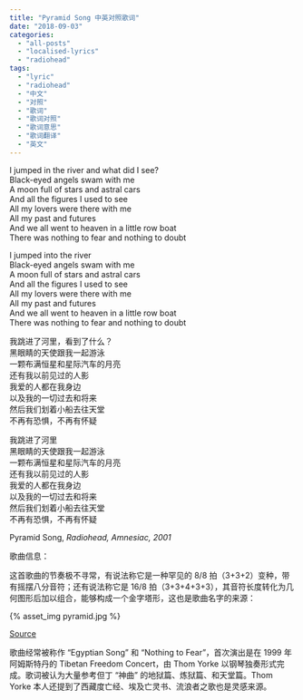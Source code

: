 ```yaml
---
title: "Pyramid Song 中英对照歌词"
date: "2018-09-03"
categories: 
  - "all-posts"
  - "localised-lyrics"
  - "radiohead"
tags: 
  - "lyric"
  - "radiohead"
  - "中文"
  - "对照"
  - "歌词"
  - "歌词对照"
  - "歌词意思"
  - "歌词翻译"
  - "英文"
---
```


I jumped in the river and what did I see?  
Black-eyed angels swam with me  
A moon full of stars and astral cars  
And all the figures I used to see  
All my lovers were there with me  
All my past and futures  
And we all went to heaven in a little row boat  
There was nothing to fear and nothing to doubt

I jumped into the river  
Black-eyed angels swam with me  
A moon full of stars and astral cars  
And all the figures I used to see  
All my lovers were there with me  
All my past and futures  
And we all went to heaven in a little row boat  
There was nothing to fear and nothing to doubt  

我跳进了河里，看到了什么？  
黑眼睛的天使跟我一起游泳  
一颗布满恒星和星际汽车的月亮  
还有我以前见过的人影  
我爱的人都在我身边  
以及我的一切过去和将来  
然后我们划着小船去往天堂  
不再有恐惧，不再有怀疑

我跳进了河里  
黑眼睛的天使跟我一起游泳  
一颗布满恒星和星际汽车的月亮  
还有我以前见过的人影  
我爱的人都在我身边  
以及我的一切过去和将来  
然后我们划着小船去往天堂  
不再有恐惧，不再有怀疑  

Pyramid Song, *Radiohead, Amnesiac, 2001*

歌曲信息：

这首歌曲的节奏极不寻常，有说法称它是一种罕见的 8/8 拍（3+3+2）变种，带有摇摆八分音符；还有说法称它是 16/8 拍（3+3+4+3+3），其音符长度转化为几何图形后加以组合，能够构成一个金字塔形，这也是歌曲名字的来源：

{% asset_img pyramid.jpg %}

[Source](https://www.reddit.com/r/radiohead/comments/1himem/what_time_signature_is_the_pyramid_song_actually/cauqv20)

歌曲经常被称作 “Egyptian Song” 和 “Nothing to Fear”，首次演出是在 1999 年阿姆斯特丹的 Tibetan Freedom Concert，由 Thom Yorke 以钢琴独奏形式完成。歌词被认为大量参考但丁 “神曲” 的地狱篇、炼狱篇、和天堂篇。Thom Yorke 本人还提到了西藏度亡经、埃及亡灵书、流浪者之歌也是灵感来源。
